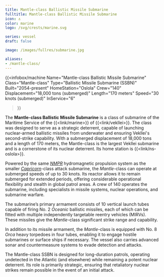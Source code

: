 ```yaml
---
title: Mantle-class Ballistic Missile Submarine
fulltitle: Mantle-class Ballistic Missile Submarine
icon: ⚓️
color: marine
logo: /svg/crests/marine.svg

series: vessel
draft: false

image: /images/fullres/submarine.jpg

aliases:
- /mantle-class/
---
```

{{<infobox/machine
	Name="Mantle-class Ballistic Missile Submarine"
	Class="Mantle-class"
	Type="Ballistic Missile Submarine (SSBN)"
	Built="2054-present"
	HomeStation="Oslola"
	Crew="140"
	Displacement="18,000 tons (submerged)"
	Length="170 meters"
	Speed="30 knots (submerged)"
	InService="6"
>}}

The **Mantle-class Ballistic Missile Submarine** is a class of submarine of the Maritime Service of the {{<link/marine>}} of {{<link/vekllei>}}. The class was designed to serve as a strategic deterrent, capable of launching nuclear-armed ballistic missiles from underwater and ensuring Vekllei's second-strike capability. With a submerged displacement of 18,000 tons and a length of 170 meters, the Mantle-class is the largest Vekllei submarine and is a cornerstone of its nuclear deterrent. Its home station is {{<link/ns-oslola>}}.

Powered by the same [*NMPR*](/nmpr/) hydromagnetic propulsion system as the smaller [*Capricorn*](/capricorn-class/)-class attack submarine, the *Mantle*-class can operate at submerged speeds of up to 30 knots. Its reactor allows it to remain submerged for extended periods, offering considerable operational flexibility and stealth in global patrol areas. A crew of 140 operates the submarine, including specialists in missile systems, nuclear operations, and submarine warfare.

The submarine’s primary armament consists of 10 vertical launch tubes capable of firing No. 2 *Oceanic* ballistic missiles, each of which can be fitted with multiple independently targetable reentry vehicles (MIRVs). These missiles give the *Mantle*-class significant strike range and capability.

In addition to its missile armament, the *Mantle*-class is equipped with No. 8 *Orca* heavy torpedoes in four tubes, enabling it to engage hostile submarines or surface ships if necessary. The vessel also carries advanced sonar and countermeasure systems to evade detection and attacks.

The Mantle-class SSBN is designed for long-duration patrols, operating undetected in the Atlantic (and elsewhere) while remaining a potent nuclear deterrent. Its role is primarily strategic, ensuring that retaliatory nuclear strikes remain possible in the event of an initial attack.